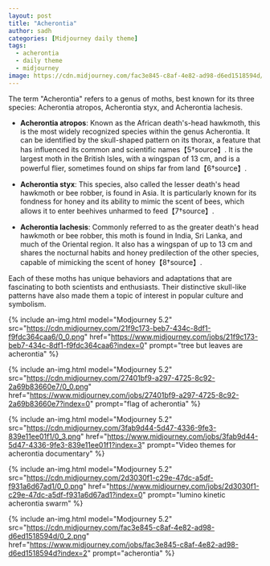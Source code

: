 ```yaml
---
layout: post
title: "Acherontia"
author: sadh
categories: [Midjourney daily theme]
tags:
  - acherontia
  - daily theme
  - midjourney
image: https://cdn.midjourney.com/fac3e845-c8af-4e82-ad98-d6ed1518594d/0_2.png
---
```


The term "Acherontia" refers to a genus of moths, best known for its three species: Acherontia atropos, Acherontia styx, and Acherontia lachesis.

- **Acherontia atropos**: Known as the African death's-head hawkmoth, this is the most widely recognized species within the genus Acherontia. It can be identified by the skull-shaped pattern on its thorax, a feature that has influenced its common and scientific names【5†source】. It is the largest moth in the British Isles, with a wingspan of 13 cm, and is a powerful flier, sometimes found on ships far from land【6†source】.

- **Acherontia styx**: This species, also called the lesser death's head hawkmoth or bee robber, is found in Asia. It is particularly known for its fondness for honey and its ability to mimic the scent of bees, which allows it to enter beehives unharmed to feed【7†source】.

- **Acherontia lachesis**: Commonly referred to as the greater death's head hawkmoth or bee robber, this moth is found in India, Sri Lanka, and much of the Oriental region. It also has a wingspan of up to 13 cm and shares the nocturnal habits and honey predilection of the other species, capable of mimicking the scent of honey【8†source】.

Each of these moths has unique behaviors and adaptations that are fascinating to both scientists and enthusiasts. Their distinctive skull-like patterns have also made them a topic of interest in popular culture and symbolism.

<div class="row row-cols-1 row-cols-md-2">

{% include an-img.html model="Modjourney 5.2"
src="https://cdn.midjourney.com/21f9c173-beb7-434c-8df1-f9fdc364caa6/0_0.png"
href="https://www.midjourney.com/jobs/21f9c173-beb7-434c-8df1-f9fdc364caa6?index=0"
prompt="tree but leaves are acherontia"
%}

{% include an-img.html model="Modjourney 5.2"
src="https://cdn.midjourney.com/27401bf9-a297-4725-8c92-2a69b83660e7/0_0.png"
href="https://www.midjourney.com/jobs/27401bf9-a297-4725-8c92-2a69b83660e7?index=0"
prompt="flag of acherontia"
%}

{% include an-img.html model="Modjourney 5.2"
src="https://cdn.midjourney.com/3fab9d44-5d47-4336-9fe3-839e11ee01f1/0_3.png"
href="https://www.midjourney.com/jobs/3fab9d44-5d47-4336-9fe3-839e11ee01f1?index=3"
prompt="Video themes for acherontia documentary"
%}

{% include an-img.html model="Modjourney 5.2"
src="https://cdn.midjourney.com/2d3030f1-c29e-47dc-a5df-f931a6d67ad1/0_0.png"
href="https://www.midjourney.com/jobs/2d3030f1-c29e-47dc-a5df-f931a6d67ad1?index=0"
prompt="lumino kinetic acherontia swarm"
%}

{% include an-img.html model="Modjourney 5.2"
src="https://cdn.midjourney.com/fac3e845-c8af-4e82-ad98-d6ed1518594d/0_2.png"
href="https://www.midjourney.com/jobs/fac3e845-c8af-4e82-ad98-d6ed1518594d?index=2"
prompt="acherontia"
%}

</div>